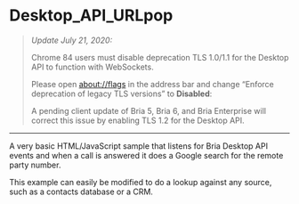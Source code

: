 # Desktop_API_URLpop

> *Update July 21, 2020:*   
>
>Chrome 84 users must disable deprecation TLS 1.0/1.1 for the Desktop API to function with WebSockets. 
>
>Please open [about://flags](about://flags) in the address bar and change “Enforce deprecation of legacy TLS versions” to **Disabled**:
> 
> A pending client update of Bria 5, Bria 6, and Bria Enterprise will correct
> this issue by enabling TLS 1.2 for the Desktop API.
---

A very basic HTML/JavaScript sample that listens for Bria Desktop API events and when a call is answered it does a Google search for the remote party number.

This example can easily be modified to do a lookup against any source, such as a contacts database or a CRM.




